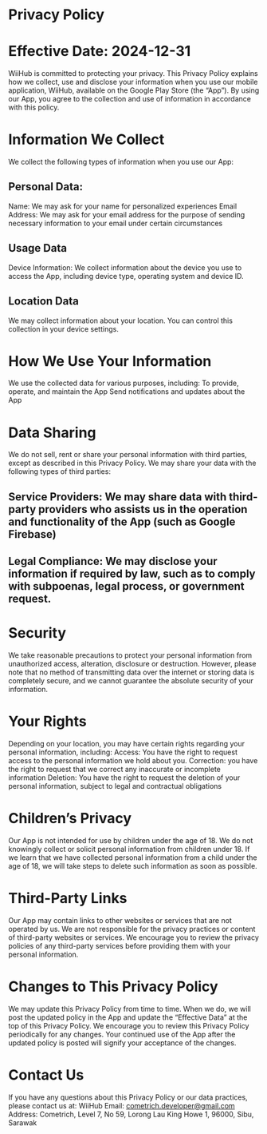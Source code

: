 # Privacy Policy
# Effective Date: 2024-12-31
WiiHub is committed to protecting your privacy. This Privacy Policy explains how we collect, use and disclose your information when you use our mobile application, WiiHub, available on the Google Play Store (the “App”).
By using our App, you agree to the collection and use of information in accordance with this policy.
# Information We Collect
We collect the following types of information when you use our App:
## Personal Data:
Name: We may ask for your name for personalized experiences
Email Address: We may ask for your email address for the purpose of sending necessary information to your email under certain circumstances
## Usage Data
Device Information: We collect information about the device you use to access the App, including device type, operating system and device ID.
## Location Data
We may collect information about your location. You can control this collection in your device settings.
# How We Use Your Information
We use the collected data for various purposes, including:
To provide, operate, and maintain the App
Send notifications and updates about the App
# Data Sharing
We do not sell, rent or share your personal information with third parties, except as described in this Privacy Policy. We may share your data with the following types of third parties:
## Service Providers: We may share data with third-party providers who assists us in the operation and functionality of the App (such as Google Firebase)
## Legal Compliance: We may disclose your information if required by law, such as to comply with subpoenas, legal process, or government request.
# Security
We take reasonable precautions to protect your personal information from unauthorized access, alteration, disclosure or destruction. However, please note that no method of transmitting data over the internet or storing data is completely secure, and we cannot guarantee the absolute security of your information. 
# Your Rights
Depending on your location, you may have certain rights regarding your personal information, including:
  Access: You have the right to request access to the personal information we hold about you. 
  Correction: you have the right to request that we correct any inaccurate or incomplete information
  Deletion: You have the right to request the deletion of your personal information, subject to legal and contractual obligations
# Children’s Privacy
Our App is not intended for use by children under the age of 18. We do not knowingly collect or solicit personal information from children under 18. If we learn that we have collected personal information from a child under the age of 18, we will take steps to delete such information as soon as possible.
# Third-Party Links
Our App may contain links to other websites or services that are not operated by us. We are not responsible for the privacy practices or content of third-party websites or services. We encourage you to review the privacy policies of any third-party services before providing them with your personal information.
# Changes to This Privacy Policy
We may update this Privacy Policy from time to time. When we do, we will post the updated policy in the App and update the “Effective Data” at the top of this Privacy Policy. We encourage you to review this Privacy Policy periodically for any changes. Your continued use of the App after the updated policy is posted will signify your acceptance of the changes.
# Contact Us
If you have any questions about this Privacy Policy or our data practices, please contact us at:
WiiHub
Email: cometrich.developer@gmail.com
Address: Cometrich, Level 7, No 59, Lorong Lau King Howe 1, 96000, Sibu, Sarawak
